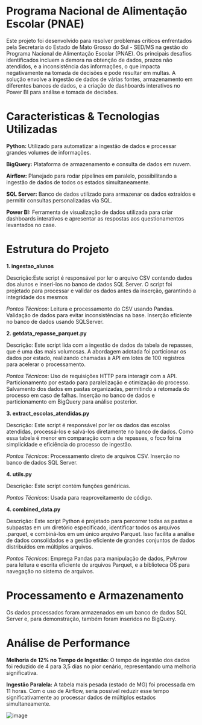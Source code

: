 # Programa Nacional de Alimentação Escolar (PNAE)


Este projeto foi desenvolvido para resolver problemas críticos enfrentados pela Secretaria do Estado de Mato Grosso do Sul - SED/MS na gestão do Programa Nacional de Alimentação Escolar (PNAE). Os principais desafios identificados incluem a demora na obtenção de dados, prazos não atendidos, e a inconsistência das informações, o que impacta negativamente na tomada de decisões e pode resultar em multas.
A solução envolve a ingestão de dados de várias fontes, armazenamento em diferentes bancos de dados, e a criação de dashboards interativos no Power BI para análise e tomada de decisões.

# Caracteristicas & Tecnologias Utilizadas

**Python:** Utilizado para automatizar a ingestão de dados e processar grandes volumes de informações.

**BigQuery:** Plataforma de armazenamento e consulta de dados em nuvem.

**Airflow:** Planejado para rodar pipelines em paralelo, possibilitando a ingestão de dados de todos os estados simultaneamente.

**SQL Server:** Banco de dados utilizado para armazenar os dados extraídos e permitir consultas personalizadas via SQL.

**Power BI:** Ferramenta de visualização de dados utilizada para criar dashboards interativos e apresentar as respostas aos questionamentos levantados no case.



# Estrutura do Projeto
**1. ingestao_alunos**

Descrição:Este script é responsável por ler o arquivo CSV contendo dados dos alunos e inseri-los no banco de dados SQL Server. O script foi projetado para processar e validar os dados antes da inserção, garantindo a integridade dos mesmos

_Pontos Técnicos_: 
Leitura e processamento do CSV usando Pandas.
Validação de dados para evitar inconsistências na base.
Inserção eficiente no banco de dados usando SQLServer.

**2. getdata_repasse_parquet.py**

Descrição:
Este script lida com a ingestão de dados da tabela de repasses, que é uma das mais volumosas. A abordagem adotada foi particionar os dados por estado, realizando chamadas à API em lotes de 100 registros para acelerar o processamento.

_Pontos Técnicos_: 
Uso de requisições HTTP para interagir com a API.
Particionamento por estado para paralelização e otimização do processo.
Salvamento dos dados em pastas organizadas, permitindo a retomada do processo em caso de falhas.
Inserção no banco de dados e particionamento em BigQuery para análise posterior.

**3. extract_escolas_atendidas.py**

Descrição:
Este script é responsável por ler os dados das escolas atendidas, processá-los e salvá-los diretamente no banco de dados. Como essa tabela é menor em comparação com a de repasses, o foco foi na simplicidade e eficiência do processo de ingestão.

_Pontos Técnicos_: 
Processamento direto de arquivos CSV.
Inserção no banco de dados SQL Server.

**4. utils.py** 

Descrição:
Este script contém funções genéricas.

_Pontos Técnicos_: 
Usada para reaproveitamento de código.

**4. combined_data.py** 

Descrição:
Este script Python é projetado para percorrer todas as pastas e subpastas em um diretório especificado, identificar todos os arquivos .parquet, e combiná-los em um único arquivo Parquet. Isso facilita a análise de dados consolidados e a gestão eficiente de grandes conjuntos de dados distribuídos em múltiplos arquivos.

_Pontos Técnicos_: 
Emprega Pandas para manipulação de dados, PyArrow para leitura e escrita eficiente de arquivos Parquet, e a biblioteca OS para navegação no sistema de arquivos.


# Processamento e Armazenamento

Os dados processados foram armazenados em um banco de dados SQL Server e, para demonstração, também foram inseridos no BigQuery.

# Análise de Performance

**Melhoria de 12% no Tempo de Ingestão:** O tempo de ingestão dos dados foi reduzido de 4 para 3,5 dias no pior cenário, representando uma melhoria significativa.

**Ingestão Paralela:** A tabela mais pesada (estado de MG) foi processada em 11 horas. Com o uso de Airflow, seria possível reduzir esse tempo significativamente ao processar dados de múltiplos estados simultaneamente.

![image](https://github.com/user-attachments/assets/ff70d188-d46d-4b19-8cbb-22b7dba9d650)





